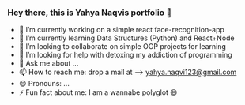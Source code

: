### Hey there, this is Yahya Naqvis portfolio 👋


- 🔭 I’m currently working on a simple react face-recognition-app
- 🌱 I’m currently learning Data Structures (Python) and React+Node
- 👯 I’m looking to collaborate on simple OOP projects for learning
- 🤔 I’m looking for help with detoxing my addiction of programming
- 💬 Ask me about ...
- 📫 How to reach me: drop a mail at --> yahya.naqvi123@gmail.com
- 😄 Pronouns: ...
- ⚡ Fun fact about me: I am a wannabe polyglot 😄

